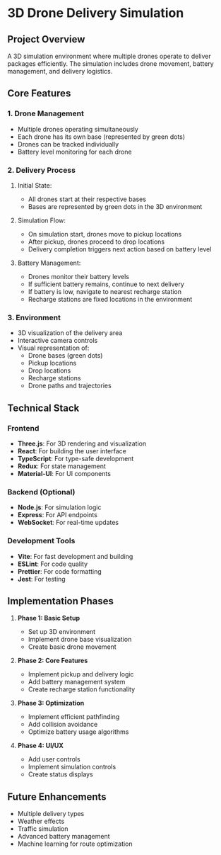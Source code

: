 # 3D Drone Delivery Simulation

## Project Overview
A 3D simulation environment where multiple drones operate to deliver packages efficiently. The simulation includes drone movement, battery management, and delivery logistics.

## Core Features

### 1. Drone Management
- Multiple drones operating simultaneously
- Each drone has its own base (represented by green dots)
- Drones can be tracked individually
- Battery level monitoring for each drone

### 2. Delivery Process
1. Initial State:
   - All drones start at their respective bases
   - Bases are represented by green dots in the 3D environment

2. Simulation Flow:
   - On simulation start, drones move to pickup locations
   - After pickup, drones proceed to drop locations
   - Delivery completion triggers next action based on battery level

3. Battery Management:
   - Drones monitor their battery levels
   - If sufficient battery remains, continue to next delivery
   - If battery is low, navigate to nearest recharge station
   - Recharge stations are fixed locations in the environment

### 3. Environment
- 3D visualization of the delivery area
- Interactive camera controls
- Visual representation of:
  - Drone bases (green dots)
  - Pickup locations
  - Drop locations
  - Recharge stations
  - Drone paths and trajectories

## Technical Stack

### Frontend
- **Three.js**: For 3D rendering and visualization
- **React**: For building the user interface
- **TypeScript**: For type-safe development
- **Redux**: For state management
- **Material-UI**: For UI components

### Backend (Optional)
- **Node.js**: For simulation logic
- **Express**: For API endpoints
- **WebSocket**: For real-time updates

### Development Tools
- **Vite**: For fast development and building
- **ESLint**: For code quality
- **Prettier**: For code formatting
- **Jest**: For testing

## Implementation Phases

1. **Phase 1: Basic Setup**
   - Set up 3D environment
   - Implement drone base visualization
   - Create basic drone movement

2. **Phase 2: Core Features**
   - Implement pickup and delivery logic
   - Add battery management system
   - Create recharge station functionality

3. **Phase 3: Optimization**
   - Implement efficient pathfinding
   - Add collision avoidance
   - Optimize battery usage algorithms

4. **Phase 4: UI/UX**
   - Add user controls
   - Implement simulation controls
   - Create status displays

## Future Enhancements
- Multiple delivery types
- Weather effects
- Traffic simulation
- Advanced battery management
- Machine learning for route optimization
